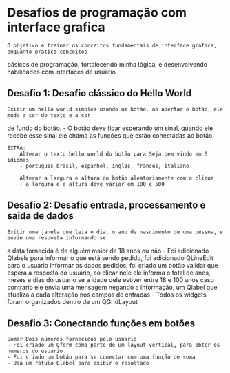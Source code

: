 # Desafios de programação com interface grafica

    O objetivo é treinar os conceitos fundamentais de interface grafica, enquanto pratico conceitos
básicos de programação, fortalecendo minha lógica, e desenvolvendo habilidades com interfaces de usúario

## Desafio 1: Desafio clássico do Hello World 
    Exibir um hello world simples usando um botão, ao apertar o botão, ele muda a cor do texto e a cor
de fundo do botão.
    - O botão deve ficar esperando um sinal, quando ele recebe esse sinal ele chama as funções que estão 
    conectadas ao botão.

    EXTRA:
        Alterar o texto hello world do botão para Seja bem vindo em 5 idiomas
        - portugues brasil, espanhol, ingles, frances, italiano

        Alterar a largura e altura do botão aleatoriamente com o clique
        - a largura e a altura deve variar em 100 e 500

## Desafio 2: Desafio entrada, processamento e saida de dados
    Exibir uma janela que leia o dia, o ano de nascimento de uma pessoa, e envie uma resposta informando se 
a data fornecida é de alguém maior de 18 anos ou não
    - Foi adicionado Qlabels para informar o que está sendo pedido, foi adicionado QLineEdit para o usuario
informar os dados pedidos, foi criado um botão validar que espera a resposta do usuario, ao clicar nele
ele informa o total de anos, meses e dias do usuario se a idade dele estiver entre 18 e 100 anos caso contrario ele envia uma mensagem negando a informação, um Qlabel que atualiza a cada alteração nos campos de 
entradas
    - Todos os widgets foram organizados dentro de um QGridLayout

## Desafio 3: Conectando funções em botões
    Somar Dois números fornecidos pelo usúario
    - Foi criado um Qform como parte de um layout vertical, para obter os numeros do usuario
    - Foi criado um botão para se conectar com uma função de soma
    - Usa um rótulo Qlabel para exibir o resultado

